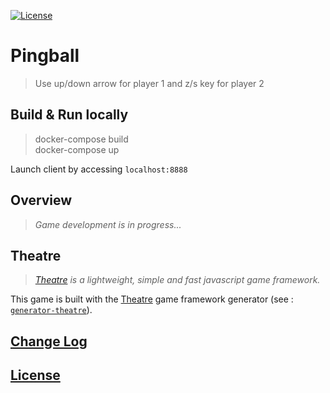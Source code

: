 [![License](https://img.shields.io/badge/license-MIT-blue.svg)](./LICENSE)

# Pingball

> Use up/down arrow for player 1 and z/s key for player 2  

## Build & Run locally

> docker-compose build  
> docker-compose up

Launch client by accessing `localhost:8888`  

## Overview

> *Game development is in progress...*

## Theatre

> *[Theatre](https://github.com/theatrejs) is a lightweight, simple and fast javascript game framework.*

This game is built with the [Theatre](https://github.com/theatrejs) game framework generator (see : [`generator-theatre`](https://github.com/theatrejs/generator-theatre)).

## [Change Log](./CHANGELOG.md)

## [License](./LICENSE)
